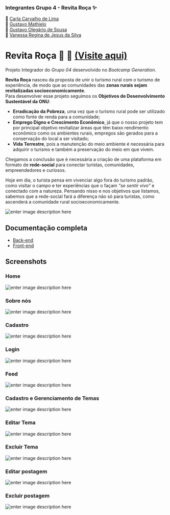 ### Integrantes Grupo 4 - Revita Roça ✨

:rooster: [Carla Carvalho de Lima](https://github.com/CarlaCarvaLima "GitHub")  
:pig:  [Gustavo Mathielo](https://github.com/gustavomathielo "GitHub")  
:horse:  [Gustavo Olegário de Sousa](https://github.com/olegario-gu "GitHub")  
:sheep:  [Vanessa Regina de Jesus da Silva](https://github.com/vanmtv "GitHub")

# Revita Roça :seedling: :pig_nose: [(Visite aqui)](https://revitaroca.herokuapp.com/)

Projeto Integrador do _Grupo 04_ desenvolvido no _Bootcamp Generation_.

**Revita Roça** nasceu da proposta de unir o turismo rural com o turismo de experiência, de modo que as comunidades das **zonas rurais sejam revitalizadas socioeconomicamente**.  
Para desenvolver esse projeto seguimos os **Objetivos de Desenvolvimento Sustentável da ONU**:
 - **Erradicação da Pobreza**, uma vez que o turismo rural pode ser utilizado como fonte de renda para a comunidade;
 - **Emprego Digno e Crescimento Econômico**, já que o nosso projeto tem por principal objetivo revitalizar áreas que têm baixo rendimento econômico como os ambientes rurais, empregos são gerados para a conservação do local a ser visitado;
 - **Vida Terrestre**, pois a manutenção do meio ambiente é necessária para adquirir o turismo e também a preservação do meio em que vivem.

Chegamos a conclusão que é necessária a criação de uma plataforma em formato de **rede-social** para conectar turistas, comunidades, empreendedores e curiosos.  
  
Hoje em dia, o turista pensa em vivenciar algo fora do turismo padrão, como visitar o campo e ter experiências que o façam _“se sentir vivo”_ e conectado com a natureza. Pensando nisso e nos objetivos que listamos, sabemos que a rede-social fará a diferença não só para turistas, como ascenderá a comunidade rural socioeconomicamente.

![enter image description here](https://imgur.com/IGwyMCx.png)


## [](https://github.com/vanmtv/RevitaRoca/tree/master/README.md#documenta%C3%A7%C3%A3o-completa)Documentação completa

-   [Back-end](https://github.com/vanmtv/RevitaRoca/blob/master/Back-End/DocumentacaoBackEnd.md)
-   [Front-end](https://vanmtv.github.io/RevitaRoca/)

## [](https://github.com/vanmtv/RevitaRoca/tree/master/README.md#screenshots)Screenshots

### [](https://github.com/vanmtv/RevitaRoca/tree/master/README.md#home)Home

![enter image description here](https://imgur.com/AVVFCrD.png)

### [](https://github.com/vanmtv/RevitaRoca/tree/master/README.md#sobre-nos)Sobre nós

![enter image description here](https://imgur.com/4UEzPkK.png)

### [](https://github.com/vanmtv/RevitaRoca/tree/master/README.md#cadastro)Cadastro

![enter image description here](https://imgur.com/U8rJCxh.png)

### [](https://github.com/vanmtv/RevitaRoca/tree/master/README.md#login)Login

![enter image description here](https://imgur.com/1tkrnql.png)

### [](https://github.com/vanmtv/RevitaRoca/tree/master/README.md#feed)Feed

![enter image description here](https://imgur.com/rb6uPn8.png)

### [](https://github.com/vanmtv/RevitaRoca/tree/master/README.md#cadastro-e-gerenciamento-de-temas)Cadastro e Gerenciamento de Temas

![enter image description here](https://imgur.com/soL3oOV.png)

### [](https://github.com/vanmtv/RevitaRoca/tree/master/README.md#excluir-tema)Editar Tema

![enter image description here](https://imgur.com/sOJ1oki.png)

### [](https://github.com/vanmtv/RevitaRoca/tree/master/README.md#excluir-tema)Excluir Tema
![enter image description here](https://imgur.com/5HiHIpV.png)

### [](https://github.com/vanmtv/RevitaRoca/tree/master/README.md#exclus%C3%A3o-da-postagem)Editar postagem

![enter image description here](https://imgur.com/Khy1s80.png)

### [](https://github.com/vanmtv/RevitaRoca/tree/master/README.md#exclus%C3%A3o-da-postagem)Excluir postagem

![enter image description here](https://imgur.com/SGhhIPO.png)



